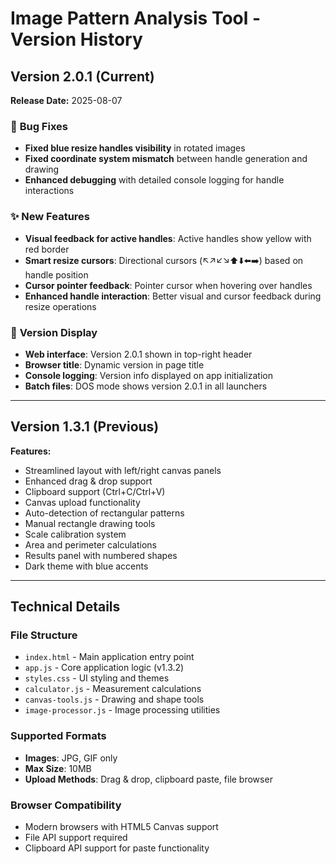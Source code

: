 # Image Pattern Analysis Tool - Version History

## Version 2.0.1 (Current)
**Release Date:** 2025-08-07

### 🔧 **Bug Fixes**
- **Fixed blue resize handles visibility** in rotated images
- **Fixed coordinate system mismatch** between handle generation and drawing
- **Enhanced debugging** with detailed console logging for handle interactions

### ✨ **New Features**
- **Visual feedback for active handles**: Active handles show yellow with red border
- **Smart resize cursors**: Directional cursors (↖️↗️↙️↘️⬆️⬇️⬅️➡️) based on handle position
- **Cursor pointer feedback**: Pointer cursor when hovering over handles
- **Enhanced handle interaction**: Better visual and cursor feedback during resize operations

### 📍 **Version Display**
- **Web interface**: Version 2.0.1 shown in top-right header
- **Browser title**: Dynamic version in page title
- **Console logging**: Version info displayed on app initialization
- **Batch files**: DOS mode shows version 2.0.1 in all launchers

---

## Version 1.3.1 (Previous)
**Features:**
- Streamlined layout with left/right canvas panels
- Enhanced drag & drop support
- Clipboard support (Ctrl+C/Ctrl+V)
- Canvas upload functionality
- Auto-detection of rectangular patterns
- Manual rectangle drawing tools
- Scale calibration system
- Area and perimeter calculations
- Results panel with numbered shapes
- Dark theme with blue accents

---

## Technical Details

### **File Structure**
- `index.html` - Main application entry point
- `app.js` - Core application logic (v1.3.2)
- `styles.css` - UI styling and themes
- `calculator.js` - Measurement calculations
- `canvas-tools.js` - Drawing and shape tools
- `image-processor.js` - Image processing utilities

### **Supported Formats**
- **Images**: JPG, GIF only
- **Max Size**: 10MB
- **Upload Methods**: Drag & drop, clipboard paste, file browser

### **Browser Compatibility**
- Modern browsers with HTML5 Canvas support
- File API support required
- Clipboard API support for paste functionality
